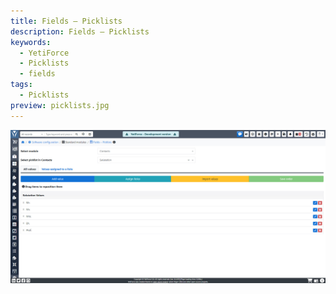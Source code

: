```yaml
---
title: Fields – Picklists
description: Fields – Picklists
keywords:
  - YetiForce
  - Picklists
  - fields
tags:
  - Picklists
preview: picklists.jpg
---
```


![picklists.jpg](picklists.jpg)
